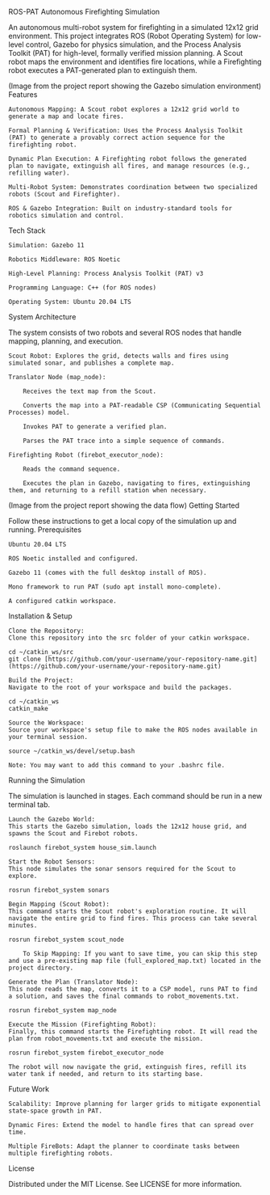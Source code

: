 ROS-PAT Autonomous Firefighting Simulation

An autonomous multi-robot system for firefighting in a simulated 12x12 grid environment. This project integrates ROS (Robot Operating System) for low-level control, Gazebo for physics simulation, and the Process Analysis Toolkit (PAT) for high-level, formally verified mission planning. A Scout robot maps the environment and identifies fire locations, while a Firefighting robot executes a PAT-generated plan to extinguish them.

(Image from the project report showing the Gazebo simulation environment)
Features

    Autonomous Mapping: A Scout robot explores a 12x12 grid world to generate a map and locate fires.

    Formal Planning & Verification: Uses the Process Analysis Toolkit (PAT) to generate a provably correct action sequence for the firefighting robot.

    Dynamic Plan Execution: A Firefighting robot follows the generated plan to navigate, extinguish all fires, and manage resources (e.g., refilling water).

    Multi-Robot System: Demonstrates coordination between two specialized robots (Scout and Firefighter).

    ROS & Gazebo Integration: Built on industry-standard tools for robotics simulation and control.

Tech Stack

    Simulation: Gazebo 11

    Robotics Middleware: ROS Noetic

    High-Level Planning: Process Analysis Toolkit (PAT) v3

    Programming Language: C++ (for ROS nodes)

    Operating System: Ubuntu 20.04 LTS

System Architecture

The system consists of two robots and several ROS nodes that handle mapping, planning, and execution.

    Scout Robot: Explores the grid, detects walls and fires using simulated sonar, and publishes a complete map.

    Translator Node (map_node):

        Receives the text map from the Scout.

        Converts the map into a PAT-readable CSP (Communicating Sequential Processes) model.

        Invokes PAT to generate a verified plan.

        Parses the PAT trace into a simple sequence of commands.

    Firefighting Robot (firebot_executor_node):

        Reads the command sequence.

        Executes the plan in Gazebo, navigating to fires, extinguishing them, and returning to a refill station when necessary.

(Image from the project report showing the data flow)
Getting Started

Follow these instructions to get a local copy of the simulation up and running.
Prerequisites

    Ubuntu 20.04 LTS

    ROS Noetic installed and configured.

    Gazebo 11 (comes with the full desktop install of ROS).

    Mono framework to run PAT (sudo apt install mono-complete).

    A configured catkin workspace.

Installation & Setup

    Clone the Repository:
    Clone this repository into the src folder of your catkin workspace.

    cd ~/catkin_ws/src
    git clone [https://github.com/your-username/your-repository-name.git](https://github.com/your-username/your-repository-name.git)

    Build the Project:
    Navigate to the root of your workspace and build the packages.

    cd ~/catkin_ws
    catkin_make

    Source the Workspace:
    Source your workspace's setup file to make the ROS nodes available in your terminal session.

    source ~/catkin_ws/devel/setup.bash

    Note: You may want to add this command to your .bashrc file.

Running the Simulation

The simulation is launched in stages. Each command should be run in a new terminal tab.

    Launch the Gazebo World:
    This starts the Gazebo simulation, loads the 12x12 house grid, and spawns the Scout and Firebot robots.

    roslaunch firebot_system house_sim.launch

    Start the Robot Sensors:
    This node simulates the sonar sensors required for the Scout to explore.

    rosrun firebot_system sonars

    Begin Mapping (Scout Robot):
    This command starts the Scout robot's exploration routine. It will navigate the entire grid to find fires. This process can take several minutes.

    rosrun firebot_system scout_node

        To Skip Mapping: If you want to save time, you can skip this step and use a pre-existing map file (full_explored_map.txt) located in the project directory.

    Generate the Plan (Translator Node):
    This node reads the map, converts it to a CSP model, runs PAT to find a solution, and saves the final commands to robot_movements.txt.

    rosrun firebot_system map_node

    Execute the Mission (Firefighting Robot):
    Finally, this command starts the Firefighting robot. It will read the plan from robot_movements.txt and execute the mission.

    rosrun firebot_system firebot_executor_node

    The robot will now navigate the grid, extinguish fires, refill its water tank if needed, and return to its starting base.

Future Work

    Scalability: Improve planning for larger grids to mitigate exponential state-space growth in PAT.

    Dynamic Fires: Extend the model to handle fires that can spread over time.

    Multiple FireBots: Adapt the planner to coordinate tasks between multiple firefighting robots.

License

Distributed under the MIT License. See LICENSE for more information.
